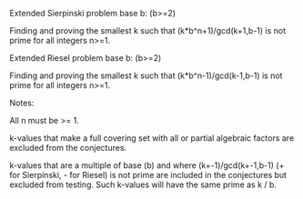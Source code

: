 Extended Sierpinski problem base b: (b>=2)

Finding and proving the smallest k such that (k*b^n+1)/gcd(k+1,b-1) is not prime for all integers n>=1.

Extended Riesel problem base b: (b>=2)

Finding and proving the smallest k such that (k*b^n-1)/gcd(k-1,b-1) is not prime for all integers n>=1.

Notes:

All n must be >= 1.

k-values that make a full covering set with all or partial algebraic factors are excluded from the conjectures.

k-values that are a multiple of base (b) and where (k+-1)/gcd(k+-1,b-1) (+ for Sierpinski, - for Riesel) is not prime are included in the conjectures but excluded from testing.
Such k-values will have the same prime as k / b.
